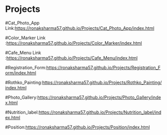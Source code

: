 # Projects
#Cat_Photo_App Link:https://ronaksharma57.github.io/Projects/Cat_Photo_App/index.html

#Color_Marker Link :https://ronaksharma57.github.io/Projects/Color_Marker/index.html

#Cafe_Menu Link :https://ronaksharma57.github.io/Projects/Cafe_Menu/index.html

#Registration_Form:https://ronaksharma57.github.io/Projects/Registration_Form/index.html

#Rothko_Painting:https://ronaksharma57.github.io/Projects/Rothko_Painting/index.html

#Photo_Gallery:https://ronaksharma57.github.io/Projects/Photo_Gallery/index.html

#Nutrition_label:https://ronaksharma57.github.io/Projects/Nutrition_label/index.html

#Position:https://ronaksharma57.github.io/Projects/Position/index.html
